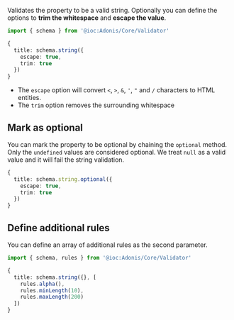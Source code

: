 Validates the property to be a valid string. Optionally you can define the options to **trim the whitespace** and **escape the value**.

```ts
import { schema } from '@ioc:Adonis/Core/Validator'

{
  title: schema.string({
    escape: true,
    trim: true
  })
}
```

- The `escape` option will convert `<`, `>`, `&`, `'`, `"` and `/` characters to HTML entities.
- The `trim` option removes the surrounding whitespace

## Mark as optional
You can mark the property to be optional by chaining the `optional` method. Only the `undefined` values are considered optional. We treat `null` as a valid value and it will fail the string validation.

```ts
{
  title: schema.string.optional({
    escape: true,
    trim: true
  })
}
```

## Define additional rules
You can define an array of additional rules as the second parameter.

```ts
import { schema, rules } from '@ioc:Adonis/Core/Validator'

{
  title: schema.string({}, [
    rules.alpha(),
    rules.minLength(10),
    rules.maxLength(200)
  ])
}
```
